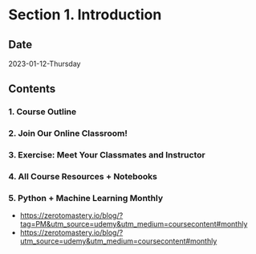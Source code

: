 # Section 1. Introduction

## Date

2023-01-12-Thursday

## Contents

### 1. Course Outline

### 2. Join Our Online Classroom!

### 3. Exercise: Meet Your Classmates and Instructor

### 4. All Course Resources + Notebooks

### 5. Python + Machine Learning Monthly

- https://zerotomastery.io/blog/?tag=PM&utm_source=udemy&utm_medium=coursecontent#monthly
- https://zerotomastery.io/blog/?utm_source=udemy&utm_medium=coursecontent#monthly
